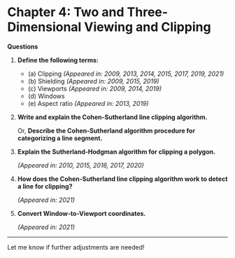 # Chapter 4: Two and Three-Dimensional Viewing and Clipping

**Questions**

1. **Define the following terms:**
    - (a) Clipping *(Appeared in: 2009, 2013, 2014, 2015, 2017, 2019, 2021)*
    - (b) Shielding *(Appeared in: 2009, 2015, 2019)*
    - (c) Viewports *(Appeared in: 2009, 2014, 2019)*
    - (d) Windows
    - (e) Aspect ratio *(Appeared in: 2013, 2019)*
2. **Write and explain the Cohen-Sutherland line clipping algorithm.**
    
    Or, **Describe the Cohen-Sutherland algorithm procedure for categorizing a line segment.**
    
3. **Explain the Sutherland-Hodgman algorithm for clipping a polygon.**
    
    *(Appeared in: 2010, 2015, 2016, 2017, 2020)*
    
4. **How does the Cohen-Sutherland line clipping algorithm work to detect a line for clipping?**
    
    *(Appeared in: 2021)*
    
5. **Convert Window-to-Viewport coordinates.**
    
    *(Appeared in: 2021)*
    

---

Let me know if further adjustments are needed!